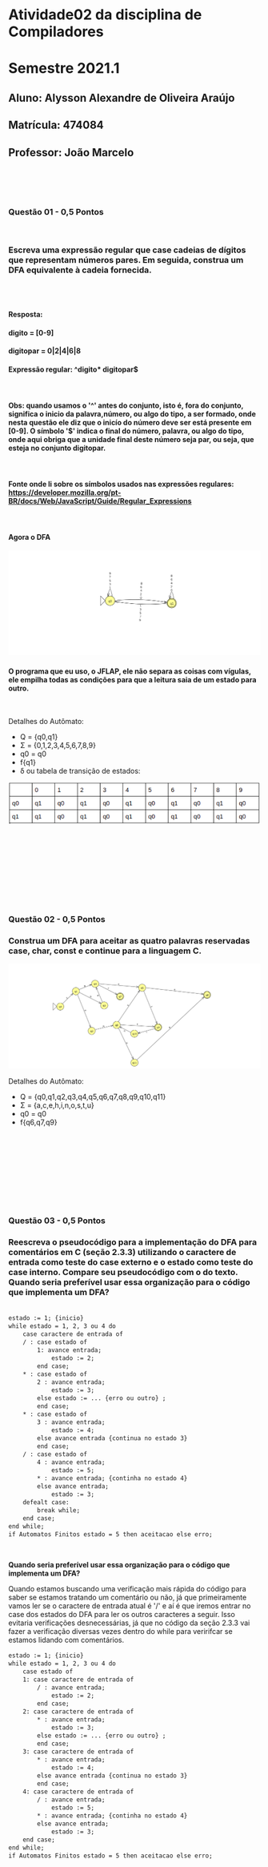 # Atividade02 da disciplina de Compiladores
# Semestre 2021.1

## Aluno:     Alysson Alexandre de Oliveira Araújo
## Matrícula: 474084
## Professor: João Marcelo

#
 

<br/>
<br/>

### Questão 01 - 0,5 Pontos

<br/>

### Escreva uma expressão regular que case cadeias de dígitos que representam números pares. Em seguida, construa um DFA equivalente à cadeia fornecida.

<br/>
<br/>

#### Resposta: 
#### digito = [0-9]
#### digitopar = 0|2|4|6|8
#### Expressão regular: ^digito* digitopar$

<br/>

#### Obs: quando usamos o '^' antes do conjunto, isto é, fora do conjunto, significa o inicio da palavra,número, ou algo do tipo, a ser formado, onde nesta questão ele diz que o inicío do número deve ser está presente em [0-9]. O símbolo '$' indica o final do número, palavra, ou algo do tipo, onde aqui obriga que a unidade final deste número seja par, ou seja, que esteja no conjunto digitopar.

<br/>

#### Fonte onde li sobre os símbolos usados nas expressões regulares: https://developer.mozilla.org/pt-BR/docs/Web/JavaScript/Guide/Regular_Expressions 

<br/>

#### Agora o DFA


![Autômato](automatoq1.png)

#### O programa que eu uso, o JFLAP, ele não separa as coisas com vígulas, ele empilha todas as condições para que a leitura saia de um estado para outro. 
<br>

Detalhes do Autômato:
- Q = {q0,q1}
- Σ = {0,1,2,3,4,5,6,7,8,9}
- q0 = q0
- f{q1}
- δ ou tabela de transição de estados:

![alt](tabelaq2.png)





<br><br><br>

#
<br><br><br>

### Questão 02 - 0,5 Pontos
### Construa um DFA para aceitar as quatro palavras reservadas case, char, const e continue para a linguagem C.


![Autômato](automatoq2.png)

Detalhes do Autômato:
- Q = {q0,q1,q2,q3,q4,q5,q6,q7,q8,q9,q10,q11}
- Σ = {a,c,e,h,i,n,o,s,t,u}
- q0 = q0
- f{q6,q7,q9}

  
<br><br><br>
#
<br><br><br>


### Questão 03 - 0,5 Pontos
### Reescreva o pseudocódigo para a implementação do DFA para comentários em C (seção 2.3.3) utilizando o caractere de entrada como teste do case externo e o estado como teste do case interno. Compare seu pseudocódigo com o do texto. Quando seria preferível usar essa organização para o código que implementa um DFA?


``` 

estado := 1; {inicio}
while estado = 1, 2, 3 ou 4 do
    case caractere de entrada of 
    / : case estado of
        1: avance entrada;
            estado := 2;
        end case;
    * : case estado of
        2 : avance entrada;
            estado := 3;
        else estado := ... {erro ou outro} ;
        end case;
    * : case estado of
        3 : avance entrada;
            estado := 4;
        else avance entrada {continua no estado 3}
        end case;
    / : case estado of
        4 : avance entrada;
            estado := 5;
        * : avance entrada; {continha no estado 4}
        else avance entrada;
            estado := 3;
    defealt case:
        break while;
    end case;
end while;
if Automatos Finitos estado = 5 then aceitacao else erro; 

```

<br>

**Quando seria preferível usar essa organização para o código que implementa um DFA?**
<br>

Quando estamos buscando uma verificação mais rápida do código para saber se estamos tratando um comentário ou não, já que primeiramente vamos ler se o caractere de entrada atual é '/' e aí é que iremos entrar no case dos estados do DFA para ler os outros caracteres a seguir. Isso evitaria verificações desnecessárias, já que no código da seção 2.3.3 vai fazer a verificação diversas vezes dentro do while para veririfcar se estamos lidando com comentários.


```
estado := 1; {inicio}
while estado = 1, 2, 3 ou 4 do
    case estado of
    1: case caractere de entrada of
        / : avance entrada;
            estado := 2;
        end case;
    2: case caractere de entrada of
        * : avance entrada;
            estado := 3;
        else estado := ... {erro ou outro} ;
        end case;
    3: case caractere de entrada of
        * : avance entrada;
            estado := 4;
        else avance entrada {continua no estado 3}
        end case;
    4: case caractere de entrada of
        / : avance entrada;
            estado := 5;
        * : avance entrada; {continha no estado 4}
        else avance entrada;
            estado := 3;
    end case;
end while;
if Automatos Finitos estado = 5 then aceitacao else erro; 


```